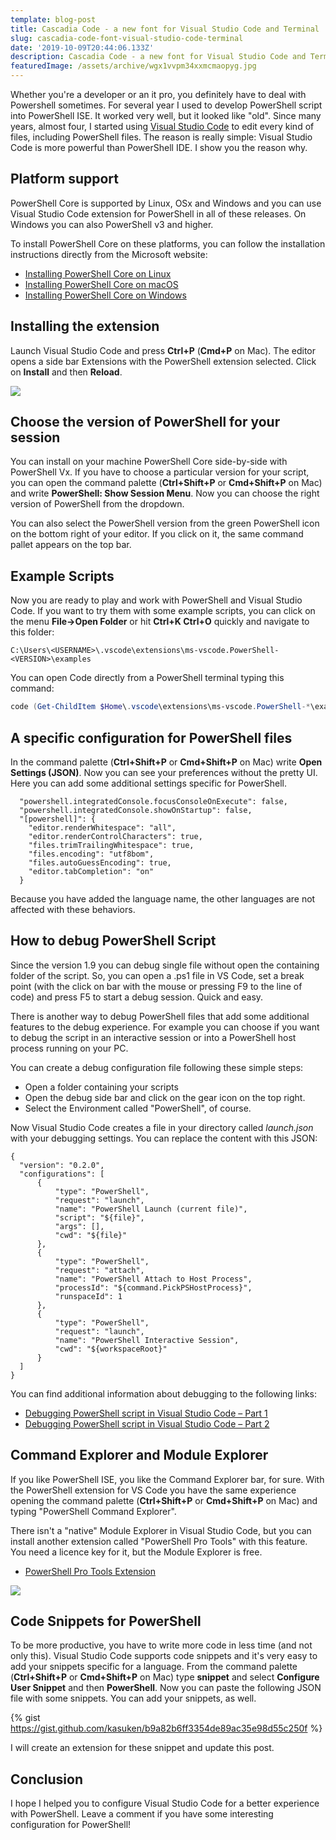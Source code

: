 ```yaml
---
template: blog-post
title: Cascadia Code - a new font for Visual Studio Code and Terminal
slug: cascadia-code-font-visual-studio-code-terminal
date: '2019-10-09T20:44:06.133Z'
description: Cascadia Code - a new font for Visual Studio Code and Terminal
featuredImage: /assets/archive/wgx1vvpm34xxmcmaopyg.jpg
---
```

Whether you're a developer or an it pro, you definitely have to deal with Powershell sometimes.
For several year I used to develop PowerShell script into PowerShell ISE.
It worked very well, but it looked like "old".
Since many years, almost four, I started using [Visual Studio Code](https://code.visualstudio.com/) to edit every kind of files, including PowerShell files.
The reason is really simple: Visual Studio Code is more powerful than PowerShell IDE.
I show you the reason why.


## Platform support
PowerShell Core is supported by Linux, OSx and Windows and you can use Visual Studio Code extension for PowerShell in all of these releases.
On Windows you can also PowerShell v3 and higher.

To install PowerShell Core on these platforms, you can follow the installation instructions directly from the Microsoft website:

- [Installing PowerShell Core on Linux](https://docs.microsoft.com/en-us/powershell/scripting/install/installing-powershell-core-on-linux?view=powershell-6)
- [Installing PowerShell Core on macOS](https://docs.microsoft.com/en-us/powershell/scripting/install/installing-powershell-core-on-macos?view=powershell-6)
- [Installing PowerShell Core on Windows](https://docs.microsoft.com/en-us/powershell/scripting/install/installing-powershell-core-on-windows?view=powershell-6)

## Installing the extension
Launch Visual Studio Code and press **Ctrl+P** (**Cmd+P** on Mac).
The editor opens a side bar Extensions with the PowerShell extension selected.
Click on **Install** and then **Reload**.

![](https://docs.microsoft.com/en-us/powershell/docs-conceptual/images/vscode.png?view=powershell-6)

## Choose the version of PowerShell for your session
You can install on your machine PowerShell Core side-by-side with PowerShell Vx.
If you have to choose a particular version for your script, you can open the command palette (**Ctrl+Shift+P** or **Cmd+Shift+P** on Mac) and write **PowerShell: Show Session Menu**.
Now you can choose the right version of PowerShell from the dropdown.

You can also select the PowerShell version from the green PowerShell icon on the bottom right of your editor.
If you click on it, the same command pallet appears on the top bar.

## Example Scripts
Now you are ready to play and work with PowerShell and Visual Studio Code.
If you want to try them with some example scripts, you can click on the menu **File->Open Folder** or hit **Ctrl+K Ctrl+O** quickly and navigate to this folder:
```
C:\Users\<USERNAME>\.vscode\extensions\ms-vscode.PowerShell-<VERSION>\examples
```
You can open Code directly from a PowerShell terminal typing this command:
```powershell
code (Get-ChildItem $Home\.vscode\extensions\ms-vscode.PowerShell-*\examples)[-1]
```

## A specific configuration for PowerShell files
In the command palette (**Ctrl+Shift+P** or **Cmd+Shift+P** on Mac) write **Open Settings (JSON)**.
Now you can see your preferences without the pretty UI.
Here you can add some additional settings specific for PowerShell.
```
  "powershell.integratedConsole.focusConsoleOnExecute": false,
  "powershell.integratedConsole.showOnStartup": false,
  "[powershell]": {
    "editor.renderWhitespace": "all",
    "editor.renderControlCharacters": true,
    "files.trimTrailingWhitespace": true,
    "files.encoding": "utf8bom",
    "files.autoGuessEncoding": true,
    "editor.tabCompletion": "on"
  }
```
Because you have added the language name, the other languages are not affected with these behaviors.

## How to debug PowerShell Script
Since the version 1.9 you can debug single file without open the containing folder of the script.
So, you can open a .ps1 file in VS Code, set a break point (with the click on bar with the mouse or pressing F9 to the line of code) and press F5 to start a debug session.
Quick and easy.

There is another way to debug PowerShell files that add some additional features to the debug experience.
For example you can choose if you want to debug the script in an interactive session or into a PowerShell host process running on your PC.

You can create a debug configuration file following these simple steps:

- Open a folder containing your scripts
- Open the debug side bar and click on the gear icon on the top right.
- Select the Environment called "PowerShell", of course.

Now Visual Studio Code creates a file in your directory called *launch.json* with your debugging settings.
You can replace the content with this JSON:
```
{
  "version": "0.2.0",
  "configurations": [
      {
          "type": "PowerShell",
          "request": "launch",
          "name": "PowerShell Launch (current file)",
          "script": "${file}",
          "args": [],
          "cwd": "${file}"
      },
      {
          "type": "PowerShell",
          "request": "attach",
          "name": "PowerShell Attach to Host Process",
          "processId": "${command.PickPSHostProcess}",
          "runspaceId": 1
      },
      {
          "type": "PowerShell",
          "request": "launch",
          "name": "PowerShell Interactive Session",
          "cwd": "${workspaceRoot}"
      }
  ]
}
```
You can find additional information about debugging to the following links:

- [Debugging PowerShell script in Visual Studio Code – Part 1](https://devblogs.microsoft.com/scripting/debugging-powershell-script-in-visual-studio-code-part-1/)
- [Debugging PowerShell script in Visual Studio Code – Part 2](https://devblogs.microsoft.com/scripting/debugging-powershell-script-in-visual-studio-code-part-2/)

## Command Explorer and Module Explorer
If you like PowerShell ISE, you like the Command Explorer bar, for sure.
With the PowerShell extension for VS Code you have the same experience opening the command palette (**Ctrl+Shift+P** or **Cmd+Shift+P** on Mac) and typing "PowerShell Command Explorer".

There isn't a "native" Module Explorer in Visual Studio Code, but you can install another extension called "PowerShell Pro Tools" with this feature.
You need a licence key for it, but the Module Explorer is free.

- [PowerShell Pro Tools Extension](https://marketplace.visualstudio.com/items?itemName=ironmansoftware.powershellprotools)

![](https://ironmansoftware.com/wp-content/uploads/2019/04/updateGif.gif)

## Code Snippets for PowerShell
To be more productive, you have to write more code in less time (and not only this).
Visual Studio Code supports code snippets and it's very easy to add your snippets specific for a language.
From the command palette (**Ctrl+Shift+P** or **Cmd+Shift+P** on Mac) type **snippet** and select **Configure User Snippet** and then **PowerShell**.
Now you can paste the following JSON file with some snippets.
You can add your snippets, as well.

{% gist https://gist.github.com/kasuken/b9a82b6ff3354de89ac35e98d55c250f %}

I will create an extension for these snippet and update this post.

## Conclusion
I hope I helped you to configure Visual Studio Code for a better experience with PowerShell.
Leave a comment if you have some interesting configuration for PowerShell!
